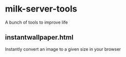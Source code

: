 # milk-server-tools

A bunch of tools to improve life

## instantwallpaper.html

Instantly convert an image to a given size in your browser